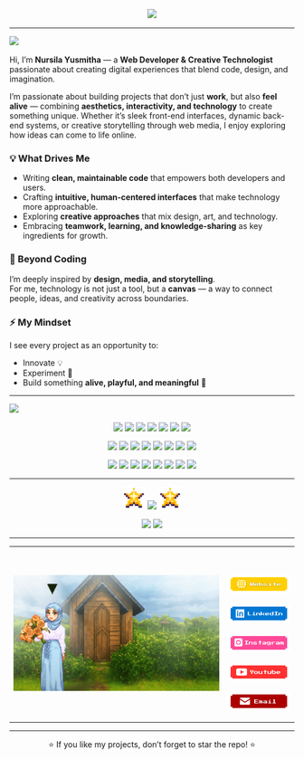 <p align="center">
  <img src="https://readme-typing-svg.herokuapp.com?font=Press+Start+2P&size=18&duration=4000&pause=1500&color=f7f746&center=true&vCenter=true&width=800&lines=Hi!+I'm+Nursila+Yusmitha;Web+Developer+%7C+Creative+Technologist;Blending+Code+%2B+Design+%2B+Art+Into+Magic" />
</p>

---

<img src="https://readme-typing-svg.herokuapp.com?font=Press+Start+2P&size=16&duration=1&pause=1000&color=5acffa&center=false&vCenter=true&width=500&lines=About+Me+✨" />

Hi, I’m **Nursila Yusmitha** — a **Web Developer & Creative Technologist** passionate about creating digital experiences that blend code, design, and imagination.   

I’m passionate about building projects that don’t just **work**, but also **feel alive** — combining **aesthetics, interactivity, and technology** to create something unique. Whether it’s sleek front-end interfaces, dynamic back-end systems, or creative storytelling through web media, I enjoy exploring how ideas can come to life online.  


### 💡 What Drives Me  
-  Writing **clean, maintainable code** that empowers both developers and users.  
-  Crafting **intuitive, human-centered interfaces** that make technology more approachable.  
-  Exploring **creative approaches** that mix design, art, and technology.  
-  Embracing **teamwork, learning, and knowledge-sharing** as key ingredients for growth.  



### 🌱 Beyond Coding  
I’m deeply inspired by **design, media, and storytelling**.  
For me, technology is not just a tool, but a **canvas** — a way to connect people, ideas, and creativity across boundaries.  



### ⚡ My Mindset  
I see every project as an opportunity to:  
- Innovate 💡  
- Experiment 🧪  
- Build something **alive, playful, and meaningful** 🎨 

---


<img src="https://readme-typing-svg.herokuapp.com?font=Press+Start+2P&size=16&duration=1&pause=1000&color=f7f746&center=false&vCenter=true&width=500&lines=Tech+Stack+✨" />



<p align="center">
  <img src="https://img.shields.io/badge/HTML-FF5722?style=for-the-badge&logo=html5&logoColor=white"/>
  <img src="https://img.shields.io/badge/CSS-2965F1?style=for-the-badge&logo=css3&logoColor=white"/>
  <img src="https://img.shields.io/badge/JavaScript-F7DF1E?style=for-the-badge&logo=javascript&logoColor=black"/>
  <img src="https://img.shields.io/badge/TypeScript-3178C6?style=for-the-badge&logo=typescript&logoColor=white"/>
  <img src="https://img.shields.io/badge/React-61DAFB?style=for-the-badge&logo=react&logoColor=black"/>
  <img src="https://img.shields.io/badge/Next.js-000000?style=for-the-badge&logo=nextdotjs&logoColor=white"/>
  <img src="https://img.shields.io/badge/Vue.js-42b883?style=for-the-badge&logo=vuedotjs&logoColor=white"/>
</p>

<p align="center">
  <img src="https://img.shields.io/badge/Node.js-339933?style=for-the-badge&logo=nodedotjs&logoColor=white"/>
  <img src="https://img.shields.io/badge/Express-000000?style=for-the-badge&logo=express&logoColor=white"/>
  <img src="https://img.shields.io/badge/PHP-777BB4?style=for-the-badge&logo=php&logoColor=white"/>
  <img src="https://img.shields.io/badge/Laravel-FF2D20?style=for-the-badge&logo=laravel&logoColor=white"/>
  <img src="https://img.shields.io/badge/.NET-512BD4?style=for-the-badge&logo=dotnet&logoColor=white"/>
  <img src="https://img.shields.io/badge/MySQL-4479A1?style=for-the-badge&logo=mysql&logoColor=white"/>
  <img src="https://img.shields.io/badge/PostgreSQL-4169E1?style=for-the-badge&logo=postgresql&logoColor=white"/>
  <img src="https://img.shields.io/badge/MongoDB-47A248?style=for-the-badge&logo=mongodb&logoColor=white"/>
</p>

<p align="center">
  <img src="https://img.shields.io/badge/TailwindCSS-38B2AC?style=for-the-badge&logo=tailwindcss&logoColor=white"/>
  <img src="https://img.shields.io/badge/Bootstrap-7952B3?style=for-the-badge&logo=bootstrap&logoColor=white"/>
  <img src="https://img.shields.io/badge/Git-F05032?style=for-the-badge&logo=git&logoColor=white"/>
  <img src="https://img.shields.io/badge/Figma-F24E1E?style=for-the-badge&logo=figma&logoColor=white"/>
  <img src="https://img.shields.io/badge/Illustrator-FF9A00?style=for-the-badge&logo=adobeillustrator&logoColor=white"/>
  <img src="https://img.shields.io/badge/Photoshop-31A8FF?style=for-the-badge&logo=adobephotoshop&logoColor=white"/>
  <img src="https://img.shields.io/badge/After_Effects-9999FF?style=for-the-badge&logo=adobeaftereffects&logoColor=white"/>
  <img src="https://img.shields.io/badge/Premiere_Pro-9999FF?style=for-the-badge&logo=adobepremierepro&logoColor=white"/>
</p>


---

<p align="center">
  <img src="/assets/star.png" height="40" />
  <img src="https://readme-typing-svg.herokuapp.com?font=Press+Start+2P&size=16&duration=1&pause=1000&color=f7f746&center=true&vCenter=true&width=400&lines=GitHub+Stats" />
  <img src="/assets/star.png" height="40" />
</p>

<p align="center">
  <img 
    src="https://github-readme-stats.vercel.app/api?username=nursilayusmitha&show_icons=true&theme=radical&title_color=f7f746&icon_color=46cef7&text_color=ffffff&hide_border=true" 
    height="160"
  />
  <img 
    src="https://github-readme-streak-stats.herokuapp.com/?user=nursilayusmitha&theme=radical&ring=f7f746&fire=f01616&currStreakLabel=ffffff&currStreakNum=ffffff&sideLabels=ffffff&sideNums=f01616&dates=46cef7&hide_border=true" 
    height="160"
  />
</p>





---

<p align="center">
  <table>
    <tr>
      <td width="75%">
        <img src="assets/banner.gif" alt="Banner" width="100%"/>
      </td>
    <td width="25%" valign="top" align="center">
  <br/><br/>

 <p align="center">
  <a href="https://nursila-portfolio.vercel.app/"><img src="assets/website.png" width="140"/></a>
  <br><br>
  <a href="https://linkedin.com/in/nursilayusmitha"><img src="assets/linkedin.png" width="140"/></a>
  <br><br>
  <a href="https://instagram.com/yourusername"><img src="assets/instagram.png" width="140"/></a>
  <br><br>
  <a href="https://youtube.com/yourchannel"><img src="assets/youtube.png" width="140"/></a>
  <br><br>
  <a href="mailto:nursilayusmitha@gmail.com"><img src="assets/email.png" width="140"/></a>
</p>

</td>

  </tr>
  </table>
</p>

---

<p align="center">
  ⭐ If you like my projects, don’t forget to star the repo! ⭐  
</p>
